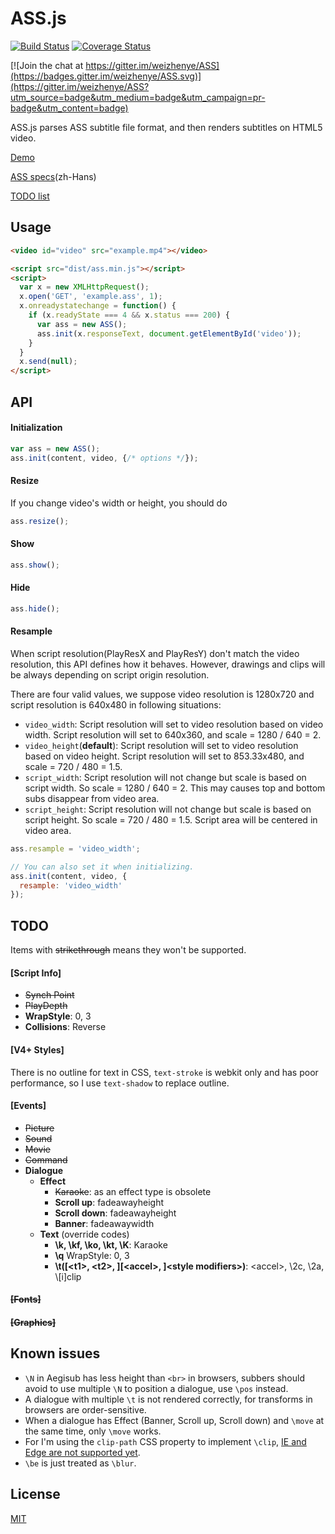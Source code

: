 ASS.js
======
[![Build Status](https://travis-ci.org/weizhenye/ASS.svg?branch=master)](https://travis-ci.org/weizhenye/ASS)
[![Coverage Status](https://coveralls.io/repos/github/weizhenye/ASS/badge.svg?branch=master)](https://coveralls.io/github/weizhenye/ASS?branch=master)

[![Join the chat at https://gitter.im/weizhenye/ASS](https://badges.gitter.im/weizhenye/ASS.svg)](https://gitter.im/weizhenye/ASS?utm_source=badge&utm_medium=badge&utm_campaign=pr-badge&utm_content=badge)

ASS.js parses ASS subtitle file format, and then renders subtitles on HTML5 video.

[Demo](https://ass.js.org/)

[ASS specs](https://github.com/weizhenye/ASS/wiki/ASS-%E5%AD%97%E5%B9%95%E6%A0%BC%E5%BC%8F%E8%A7%84%E8%8C%83)(zh-Hans)

[TODO list](#todo)

## Usage

```html
<video id="video" src="example.mp4"></video>

<script src="dist/ass.min.js"></script>
<script>
  var x = new XMLHttpRequest();
  x.open('GET', 'example.ass', 1);
  x.onreadystatechange = function() {
    if (x.readyState === 4 && x.status === 200) {
      var ass = new ASS();
      ass.init(x.responseText, document.getElementById('video'));
    }
  }
  x.send(null);
</script>
```

## API

#### Initialization

```javascript
var ass = new ASS();
ass.init(content, video, {/* options */});
```

#### Resize
If you change video's width or height, you should do

```javascript
ass.resize();
```

#### Show

```javascript
ass.show();
```

#### Hide

```javascript
ass.hide();
```

#### Resample

When script resolution(PlayResX and PlayResY) don't match the video resolution, this API defines how it behaves. However, drawings and clips will be always depending on script origin resolution.

There are four valid values, we suppose video resolution is 1280x720 and script resolution is 640x480 in following situations:
* `video_width`: Script resolution will set to video resolution based on video width. Script resolution will set to 640x360, and scale = 1280 / 640 = 2.
* `video_height`(__default__): Script resolution will set to video resolution based on video height. Script resolution will set to 853.33x480, and scale = 720 / 480 = 1.5.
* `script_width`: Script resolution will not change but scale is based on script width. So scale = 1280 / 640 = 2. This may causes top and bottom subs disappear from video area.
* `script_height`: Script resolution will not change but scale is based on script height. So scale = 720 / 480 = 1.5. Script area will be centered in video area.

```javascript
ass.resample = 'video_width';

// You can also set it when initializing.
ass.init(content, video, {
  resample: 'video_width'
});
```

## TODO

Items with <del>strikethrough</del> means they won't be supported.

#### [Script Info]

* ~~Synch Point~~
* ~~PlayDepth~~
* __WrapStyle__: 0, 3
* __Collisions__: Reverse


#### [V4+ Styles]

There is no outline for text in CSS, `text-stroke` is webkit only and has poor performance, so I use `text-shadow` to replace outline.

#### [Events]

* ~~Picture~~
* ~~Sound~~
* ~~Movie~~
* ~~Command~~
* __Dialogue__
	+ __Effect__
		- ~~Karaoke~~: as an effect type is obsolete
		- __Scroll up__: fadeawayheight
		- __Scroll down__: fadeawayheight
		- __Banner__: fadeawaywidth
	+ __Text__ (override codes)
		- __\k, \kf, \ko, \kt, \K__: Karaoke
		- __\q__ WrapStyle: 0, 3
		- __\t([&lt;t1&gt;, &lt;t2&gt;, ][&lt;accel&gt;, ]&lt;style modifiers&gt;)__: &lt;accel&gt;, \2c, \2a, \\[i]clip

#### ~~[Fonts]~~
#### ~~[Graphics]~~

## Known issues

* `\N` in Aegisub has less height than `<br>` in browsers, subbers should avoid to use multiple `\N` to position a dialogue, use `\pos` instead.
* A dialogue with multiple `\t` is not rendered correctly, for transforms in browsers are order-sensitive.
* When a dialogue has Effect (Banner, Scroll up, Scroll down) and `\move` at the same time, only `\move` works.
* For I'm using the `clip-path` CSS property to implement `\clip`, [IE and Edge are not supported yet](http://caniuse.com/#feat=css-clip-path).
* `\be` is just treated as `\blur`.

## License

[MIT](https://github.com/weizhenye/ASS/blob/master/LICENSE)
